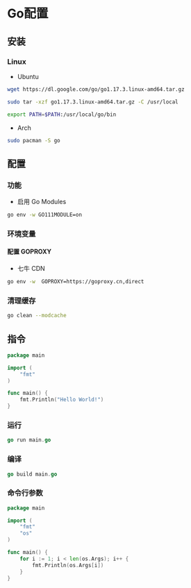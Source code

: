 <!--
 * @Description: 
 * @Version: 1.0
 * @Author: DaLao
 * @Email: dalao@xxx.com
 * @Date: 2021-11-10 22:42:49
 * @LastEditors: Li Yuanhao
 * @LastEditTime: 2023-04-05 01:51:01
-->

# Go配置


## 安装


### Linux

- Ubuntu

```sh
wget https://dl.google.com/go/go1.17.3.linux-amd64.tar.gz

sudo tar -xzf go1.17.3.linux-amd64.tar.gz -C /usr/local

export PATH=$PATH:/usr/local/go/bin
```

- Arch

```sh
sudo pacman -S go
```


## 配置


### 功能

- 启用 Go Modules

```sh
go env -w GO111MODULE=on
```


### 环境变量

#### 配置 GOPROXY

- 七牛 CDN

```sh
go env -w  GOPROXY=https://goproxy.cn,direct
```


### 清理缓存


```sh
go clean --modcache
```


## 指令

```go
package main

import (
	"fmt"
)

func main() {
	fmt.Println("Hello World!")
}
```

### 运行


```go
go run main.go
```


### 编译

```go
go build main.go
```


### 命令行参数

```go
package main

import (
	"fmt"
	"os"
)

func main() {
	for i := 1; i < len(os.Args); i++ {
		fmt.Println(os.Args[i])
	}
}
```

